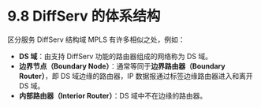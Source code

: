# 9.8 DiffServ 的体系结构

区分服务 DiffServ 结构域 MPLS 有许多相似之处，例如：

+ **DS 域**：由支持 DiffServ 功能的路由器组成的网络称为 DS 域。
+ **边界节点（Boundary Node）**：通常等同于**边界路由器（Boundary Router）**，即 DS 域边缘的路由器，IP 数据报通过标签边缘路由器进入和离开 DS 域。
+ **内部路由器（Interior Router）**：DS 域中不在边缘的路由器。